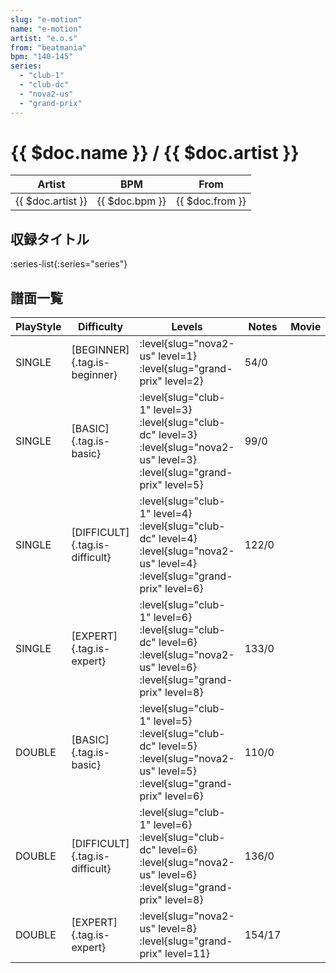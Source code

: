 ```yaml
---
slug: "e-motion"
name: "e-motion"
artist: "e.o.s"
from: "beatmania"
bpm: "140-145"
series:
  - "club-1"
  - "club-dc"
  - "nova2-us"
  - "grand-prix"
---
```


# {{ $doc.name }} / {{ $doc.artist }}

|Artist|BPM|From|
|------|---|----|
|{{ $doc.artist }}|{{ $doc.bpm }}|{{ $doc.from }}|

## 収録タイトル

:series-list{:series="series"}

## 譜面一覧

|PlayStyle|Difficulty|Levels|Notes|Movie|
|---------|----------|------|-----|-----|
|SINGLE|[BEGINNER]{.tag.is-beginner}|<div class="field is-grouped is-grouped-multiline"> :level{slug="nova2-us" level=1} :level{slug="grand-prix" level=2}</div>|54/0||
|SINGLE|[BASIC]{.tag.is-basic}|<div class="field is-grouped is-grouped-multiline"> :level{slug="club-1" level=3} :level{slug="club-dc" level=3} :level{slug="nova2-us" level=3} :level{slug="grand-prix" level=5}</div>|99/0||
|SINGLE|[DIFFICULT]{.tag.is-difficult}|<div class="field is-grouped is-grouped-multiline"> :level{slug="club-1" level=4} :level{slug="club-dc" level=4} :level{slug="nova2-us" level=4} :level{slug="grand-prix" level=6}</div>|122/0||
|SINGLE|[EXPERT]{.tag.is-expert}|<div class="field is-grouped is-grouped-multiline"> :level{slug="club-1" level=6} :level{slug="club-dc" level=6} :level{slug="nova2-us" level=6} :level{slug="grand-prix" level=8}</div>|133/0||
|DOUBLE|[BASIC]{.tag.is-basic}|<div class="field is-grouped is-grouped-multiline"> :level{slug="club-1" level=5} :level{slug="club-dc" level=5} :level{slug="nova2-us" level=5} :level{slug="grand-prix" level=6}</div>|110/0||
|DOUBLE|[DIFFICULT]{.tag.is-difficult}|<div class="field is-grouped is-grouped-multiline"> :level{slug="club-1" level=6} :level{slug="club-dc" level=6} :level{slug="nova2-us" level=6} :level{slug="grand-prix" level=8}</div>|136/0||
|DOUBLE|[EXPERT]{.tag.is-expert}|<div class="field is-grouped is-grouped-multiline"> :level{slug="nova2-us" level=8} :level{slug="grand-prix" level=11}</div>|154/17||
